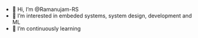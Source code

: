 - 👋 Hi, I’m @Ramanujam-RS
- 👀 I’m interested in embeded systems, system design, development and ML
- 🌱 I’m continuously learning 

<!---
Ramanujam-RS/Ramanujam-RS is a ✨ special ✨ repository because its `README.md` (this file) appears on your GitHub profile.
You can click the Preview link to take a look at your changes.
--->
